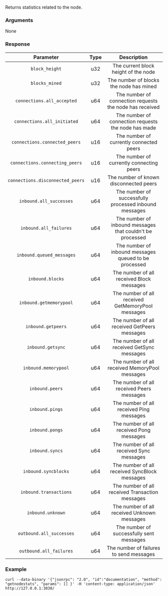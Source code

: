 Returns statistics related to the node.

### Arguments

None

### Response

|             Parameter            | Type |                         Description                       |
|:--------------------------------:|:----:|:---------------------------------------------------------:|
| `block_height`                   | u32  | The current block height of the node                      |
| `blocks_mined`                   | u32  | The number of blocks the node has mined                   |
| `connections.all_accepted`       | u64  | The number of connection requests the node has received   |
| `connections.all_initiated`      | u64  | The number of connection requests the node has made       |
| `connections.connected_peers`    | u16  | The number of currently connected peers                   |
| `connections.connecting_peers`   | u16  | The number of currently connecting peers                  |
| `connections.disconnected_peers` | u16  | The number of known disconnected peers                    |
| `inbound.all_successes`          | u64  | The number of successfully processed inbound messages     |
| `inbound.all_failures`           | u64  | The number of inbound messages that couldn't be processed |
| `inbound.queued_messages`        | u64  | The number of inbound messages queued to be processed     |
| `inbound.blocks`                 | u64  | The number of all received Block messages                 |
| `inbound.getmemorypool`          | u64  | The number of all received GetMemoryPool messages         |
| `inbound.getpeers`               | u64  | The number of all received GetPeers messages              |
| `inbound.getsync`                | u64  | The number of all received GetSync messages               |
| `inbound.memorypool`             | u64  | The number of all received MemoryPool messages            |
| `inbound.peers`                  | u64  | The number of all received Peers messages                 |
| `inbound.pings`                  | u64  | The number of all received Ping messages                  |
| `inbound.pongs`                  | u64  | The number of all received Pong messages                  |
| `inbound.syncs`                  | u64  | The number of all received Sync messages                  |
| `inbound.syncblocks`             | u64  | The number of all received SyncBlock messages             |
| `inbound.transactions`           | u64  | The number of all received Transaction messages           |
| `inbound.unknown`                | u64  | The number of all received Unknown messages               |
| `outbound.all_successes`         | u64  | The number of successfully sent messages                  |
| `outbound.all_failures`          | u64  | The number of failures to send messages                   |

### Example
```ignore
curl --data-binary '{"jsonrpc": "2.0", "id":"documentation", "method": "getnodestats", "params": [] }' -H 'content-type: application/json' http://127.0.0.1:3030/
```

